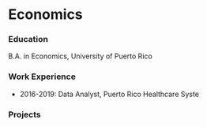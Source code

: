 # Economics 

### Education 
B.A. in Economics, University of Puerto Rico

### Work Experience 
- 2016-2019: Data Analyst, Puerto Rico Healthcare Syste

### Projects
